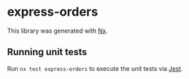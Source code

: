 # express-orders

This library was generated with [Nx](https://nx.dev).

## Running unit tests

Run `nx test express-orders` to execute the unit tests via [Jest](https://jestjs.io).
